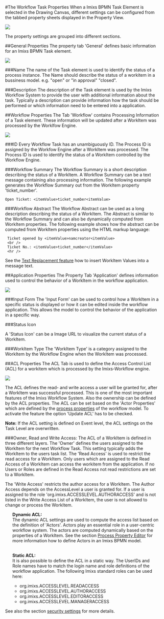 #The Workflow Task Properties
When a Imixs BPMN Task Element is selected in the Drawing Canvas, different settings can be
configured from the tabbed property sheets displayed in the Property View.
 
<img src="../images/modelling/bpmn_screen_04.png"/>

The property settings are grouped into different sections.
 
##General Properties
The property tab 'General' defines basic information for an Imixs BPMN Task element. 

<img src="../images/modelling/bpmn_screen_16.png" />

###Name 
The name of the Task element is used to identify the status of a process instance. The Name should describe the status of a workitem in a bussiness model. e.g. "open" or "in approval" "closed".

###Description
The description of the Task element is used by the Imixs Workflow System to provide the user
with additional information about the task. Typically a description can provide information how the task should be performed or which information need to be entered into a application.
 
  
##Workflow Properties
The Tab 'Workflow' contains Processing Information of a Task element. These information will be
updated after a WorkItem was processed by the Worklfow Engine.
 
<img src="../images/modelling/bpmn_screen_17.png"/>


###ID 
Every Workflow Task has an unambiguously ID. The Process ID is assigned by the Workfow Engine
after a WorkItem was processed. The Process ID is used to identify the status of a WorkItem controlled by the Workflow Engine.
 

###Workflow Summary 
The Workflow Summary is a short description describing the status of a WorkItem. A Workflow Summary can be a text message containing also processing information. The following example generates the Workflow Summary out from the WorkItem property 'ticket_number'.
 
    Open Ticket: <itemValue>ticket_number<itemValue>
 
 
###Workflow Abstract 
The Workflow Abstract can be used as a long description describing the status of a WorkItem. 
The Abstract is similar to the Workflow Summary and can also be dynamically computed from WorkItem  properties. The following example shows how the abstract can be computed from WorkItem properties using the HTML markup language:
 
	 Ticket opened by <itemValue>namcreator<itemValue>
	 <br />
	 Ticket No.: <itemValue>ticket_number</itemValue>
	 <hr />
 
See the [Text Replacement feature](./textreplacement.html) how to insert WorkItem Values into a message text. 
 
##Application Properties
The Property Tab 'Application' defines information used to control the behavior of a WorkItem in the workflow application. 

<img src="../images/modelling/bpmn_screen_18.png"/>


###Input Form 
The 'Input Form' can be used to control how a WorkItem in a specific status  is displayed or how it can be edited inside the workflow application.  This allows the model to control the behavior of the application in a specific way.

 
###Status Icon 

A 'Status Icon' can be a Image URL to visualize the current status of a WorkItem.
 
###WorkItem Type 
The 'WorkItem Type' is a category assigned to the WorkItem by the Workflow Engine when the WorkItem was processed. 
 
  
 
##ACL Properties
The ACL Tab is used to define the Access Control List (ACL) for a workitem which is processed by the Imixs-Workflow engine.

<img src="../images/modelling/bpmn_screen_31.png"/>  

The ACL defines the read- and write access a user will be granted for, after a WorkItem was successful  processed. This is one of the most important features of the Imixs Workflow System. Also the ownership can be defined by the ACL properties. The ACL can be set based on the 'Actor Properties' which are defined by the [process properties](./main_editor.html) of the workflow model. To activate the feature the option 'Update ACL' has to be checked.

<strong>Note:</strong> If the ACL setting is defined on Event level, the ACL settings on the Task Level are overwritten.


###Owner, Read and Write Access:
The ACL of a WorkItem is defined in three different layers.  The 'Owner' defines the users assigned to the WorkItem for the next Workflow Task. This setting typically adds the WorkItem to the users task list.  The 'Read Access' is used to restrict the read access for a WorkItem. Only users which are assigned to the Read Access of a WorkItem can access the workitem from the application. If no Users or Roles are defined in the Read Access not read restrictions are set to a WorkItem.
 
The 'Write Access' restricts the author access for a WorkItem. The Author Access depends on the 
 AccessLevel a user is granted for. If a user is assigned to the role 'org.imixs.ACCESSLEVEL.AUTHORACCESS' and is not listed in the Write Access List of a WorkItem, the user is not allowed to change or process the WorkItem. 
 
  

<ul>

<strong>Dynamic ACL:</strong><br />
The dynamic ACL settings are used to compute the access list based on the definition of 'Actors'.  Actors play an essential role in a user-centric workflow system. The actors are computed dynamically based on the properties of a WorkItem. See the section [Process Property Editor](./main_editor.html) for more  information how to define Actors in an Imixs BPMN model. <br /><br />

<strong>Static ACL:</strong><br />
It is also possible to define the ACL in a static way. The UserIDs and Role names have to match the  login name and role definitions of the workflow application. The following Imixs standard roles can be used here:<br />


 <ul><li> org.imixs.ACCESSLEVEL.READACCESS</li>
 
 <li>org.imixs.ACCESSLEVEL.AUTHORACCESS</li>
 
 <li>org.imixs.ACCESSLEVEL.EDITORACCESS</li>
 
 <li>org.imixs.ACCESSLEVEL.MANAGERACCESS</li>
 </ul>

</ul>


See also the section [security settings](../engine/acl.html) for more details.  
 
 